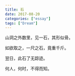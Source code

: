 ```yaml
---
title: 石
date: 2017-08-20
categories: ["essay"]
tags: ["Dream"]
---
```


山洞之外数里，见一石，其形似骨。

如欲取之，一尺之石，竟重千斤。

翌日，此石了无踪迹。

何人，何时，不得而知。